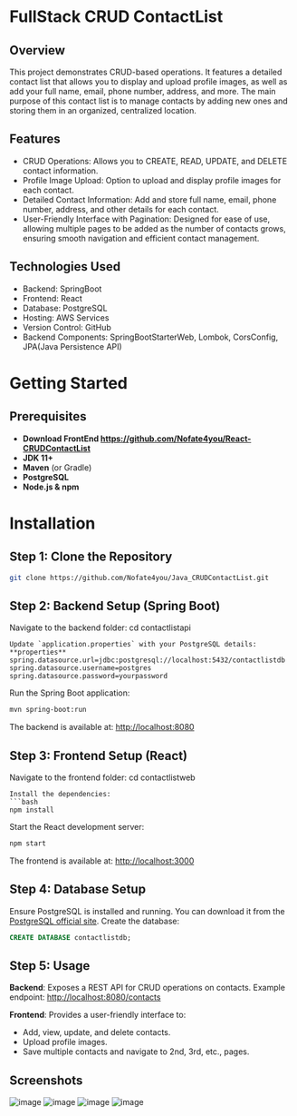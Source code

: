 # FullStack CRUD ContactList

## Overview
This project demonstrates CRUD-based operations. It features a detailed contact list that allows you to display and upload profile images, as well as add your full name, email, phone number, address, and more. The main purpose of this contact list is to manage contacts by adding new ones and storing them in an organized, centralized location.

## Features
- CRUD Operations: Allows you to CREATE, READ, UPDATE, and DELETE contact information.
- Profile Image Upload: Option to upload and display profile images for each contact.
- Detailed Contact Information: Add and store full name, email, phone number, address, and other details for each contact.
- User-Friendly Interface with Pagination: Designed for ease of use, allowing multiple pages to be added as the number of contacts grows, ensuring smooth navigation and efficient contact management.

## Technologies Used
- Backend: SpringBoot
- Frontend: React 
- Database: PostgreSQL
- Hosting: AWS Services
- Version Control: GitHub
- Backend Components: SpringBootStarterWeb, Lombok, CorsConfig, JPA(Java Persistence API)


# Getting Started

## Prerequisites
- **Download FrontEnd https://github.com/Nofate4you/React-CRUDContactList**
- **JDK 11+**
- **Maven** (or Gradle)
- **PostgreSQL**
- **Node.js & npm**

# Installation

## Step 1: Clone the Repository
```bash
git clone https://github.com/Nofate4you/Java_CRUDContactList.git
```

## Step 2: Backend Setup (Spring Boot)
Navigate to the backend folder:
cd contactlistapi
```
Update `application.properties` with your PostgreSQL details:
**properties**
spring.datasource.url=jdbc:postgresql://localhost:5432/contactlistdb
spring.datasource.username=postgres
spring.datasource.password=yourpassword
```
Run the Spring Boot application:
```bash
mvn spring-boot:run
```
The backend is available at: [http://localhost:8080](http://localhost:8080)

## Step 3: Frontend Setup (React)
Navigate to the frontend folder:
cd contactlistweb
```
Install the dependencies:
```bash
npm install
```
Start the React development server:
```bash
npm start
```
The frontend is available at: [http://localhost:3000](http://localhost:3000)

## Step 4: Database Setup
Ensure PostgreSQL is installed and running. You can download it from the [PostgreSQL official site](https://www.postgresql.org/download/).
Create the database:
```sql
CREATE DATABASE contactlistdb;
```

## Step 5: Usage
**Backend**: Exposes a REST API for CRUD operations on contacts.
Example endpoint: [http://localhost:8080/contacts](http://localhost:8080/contacts)

**Frontend**: Provides a user-friendly interface to:
- Add, view, update, and delete contacts.
- Upload profile images.
- Save multiple contacts and navigate to 2nd, 3rd, etc., pages.

## Screenshots 
![image](https://github.com/user-attachments/assets/405c37a7-d838-4a3d-bdd5-f89da629477c)
![image](https://github.com/user-attachments/assets/ccde6110-f610-4b70-896a-9df1a7d3fc96)
![image](https://github.com/user-attachments/assets/edc5fb0c-c35b-49d6-b9c2-b6b67f70fc4c)
![image](https://github.com/user-attachments/assets/664a39f3-aae3-4500-87e7-2361971936a7)

